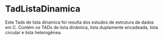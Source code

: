 # TadListaDinamica
Este Tads de lista dinamica foi resulta dos estudos de estrutura de dados em C. Contém os TADs de lista dinâmica, lista  duplamente  encadeada, lista circular e lista heterogênea. 
